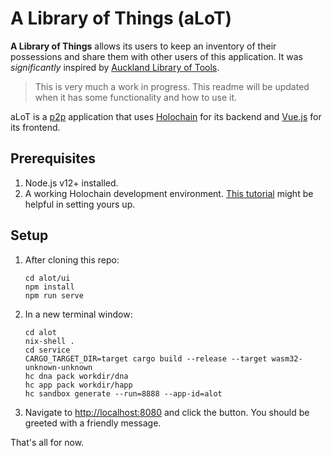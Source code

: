 # A Library of Things (aLoT)

**A Library of Things** allows its users to keep an inventory of their possessions and share them with other users of this application. It was _significantly_ inspired by [Auckland Library of Tools](https://www.aucklandlibraryoftools.com/).

> This is very much a work in progress. This readme will be updated when it has some functionality and how to use it.

aLoT is a [p2p](https://en.wikipedia.org/wiki/Peer-to-peer) application that uses [Holochain](https://holochain.org/) for its backend and [Vue.js](https://v3.vuejs.org) for its frontend.

## Prerequisites

1. Node.js v12+ installed.
1. A working Holochain development environment. [This tutorial](https://hackmd.io/@donsmith/hc-dev-tut-pt1) might be helpful in setting yours up.

## Setup

1. After cloning this repo:

    ```
    cd alot/ui
    npm install
    npm run serve
    ```

1. In a new terminal window:

    ```
    cd alot
    nix-shell .
    cd service
    CARGO_TARGET_DIR=target cargo build --release --target wasm32-unknown-unknown
    hc dna pack workdir/dna
    hc app pack workdir/happ
    hc sandbox generate --run=8888 --app-id=alot
    ```

1. Navigate to [http://localhost:8080](http://localhost:8080) and click the button. You should be greeted with a friendly message.

That's all for now.
